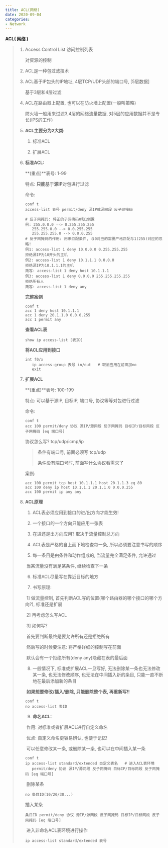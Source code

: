 ```yaml
---
title: ACL(网络)
date: 2020-09-04
categories:
- Network
---
```

**ACL( 网络 )** 

> 1. Access Control List  访问控制列表
>
>    对资源的控制
>
> 2. ACL是一种包过滤技术
>
> 3. ACL基于IP包头的IP地址, 4层TCP/UDP头部的端口号, [5层数据]
>
>    基于3层和4层过滤
>
> 4. ACL在路由器上配置, 也可以在防火墙上配置(一般叫策略)
>
>    防火墙一般用来过滤3,4层的网络流量数据, 对5层的应用数据并不是专长(IPS的工作)
>
> 5. **ACL主要分为2大类:**
>
>    1) 标准ACL
>
>    2) 扩展ACL
>
> 6. **标准ACL:**
>
>    **(重点)**表号: 1-99
>
>    特点: **只能**基于**源IP**对包进行过滤
>
>    命令:
>
>    ```
>    conf t
>    access-list 表号 permit/deny 源IP或源网段 反子网掩码
>    
>    # 反子网掩码: 将正的子网掩码0和1倒置
>    例: 255.0.0.0 --> 0.255.255.255
>    	255.255.0.0 --> 0.0.255.255
>    	255.255.255.0 --> 0.0.0.255
>    # 反子网掩码的作用: 用来匹配条件, 与0对应的需要严格匹配与1(255)对应的忽略!
>    例1: access-list 1 deny 10.0.0.0 0.255.255.255 
>    拒绝源IP为10开头的主机
>    例2: access-list 1 deny 10.1.1.1 0.0.0.0
>    拒绝源IP为10.1.1.1的主机
>    简写: access-list 1 deny host 10.1.1.1
>    例3: access-list 1 deny 0.0.0.0 255.255.255.255
>    拒绝所有人
>    简写: access-list 1 deny any
>    ```
>
>    **完整案例**
>
>    ```
>    conf t
>    acc 1 deny host 10.1.1.1
>    acc 1 deny 20.1.1.0 0.0.0.255
>    acc 1 permit any
>    ```
>
>    **查看ACL表**
>
>    ```
>    show ip access-list [表ID]
>    ```
>
>    **将ACL应用到接口**
>
>    ```
>    int f0/x
>    	ip access-group 表号 in/out   # 取消应用在前面加no
>    	exit
>    ```
>
> 7. **扩展ACL**
>
>    **(重点)**表号: 100-199
>
>    特点: 可以基于源IP, 目标IP, 端口号, 协议等等对包进行过滤
>
>    命令:
>
>    ```
>    conf t
>    acc 100 permit/deny 协议 源IP/源网段 反子网掩码 目标IP/目标网段 反子网掩码 [eq 端口号]
>    ```
>
>    协议怎么写?  tcp/udp/icmp/ip
>
>    > 条件有端口号, 前面必须写 tcp/udp
>    >
>    > 条件没有端口号时, 前面写什么协议看需求了
>
>    案例:
>
>    ```
>    acc 100 permit tcp host 10.1.1.1 host 20.1.1.3 eq 80
>    acc 100 deny ip host 10.1.1.1 20.1.1.0 0.0.0.255
>    acc 100 permit ip any any
>    ```
>
>    
>
> 8. **ACL原理**
>
>    1) ACL表必须应用到接口的进/出方向才能生效!
>
>    2) 一个接口的一个方向只能应用一张表
>
>    3) 在进还是出方向应用?  取决于流量控制总方向
>
>    4) ACL表是严格的自上而下地检查每一条, 所以必须要注意书写的顺序
>
>    5) 每一条目是由条件和动作组成的, 当流量完全满足条件, 允许通过
>
>    ​	当某流量没有满足某条件, 继续检查下一条
>
>    6) 标准ACL尽量写在靠近目标的地方
>
>    7) 书写原理:
>
>    ​	1] 做流量控制, 首先判断ACL写的位置(哪个路由器的哪个接口的哪个方向?), 标准还是扩展
>
>    ​	2] 再考虑怎么写ACL
>
>    ​	3] 如何写?
>
>    ​		首先要判断最终是要允许所有还是拒绝所有
>
>    ​		然后写的时候要注意: 将严格详细的控制写在前面
>
>    ​		默认会有一个拒绝所有(deny any)隐藏在表的最后面
>
>    8) 一般情况下, 标准或扩展ACL一旦写好, 无法删除某一条也无法修改某一条, 也无法修改顺序, 也无法在中间插入新的条目, 只能一直不断地在最后添加新的条目
>
>    ​	**如果想要修改/插入/删除, 只能删除整个表, 再重新写!!**
>
>    ```
>    conf t 
>    no access-list 表ID
>    ```
>
>    9) **命名ACL:** 
>
>    ​	作用: 对标准或者扩展ACL进行自定义命名
>
>    ​	优点: 自定义命名更容易辨认, 也便于记忆!
>
>    ​			  可以任意修改某一条, 或删除某一条, 也可以在中间插入某一条
>
>    ```
>    conf t
>    ip access-list standard/extended 自定义表名   # 进入ACL表环境
>    	permit/deny 协议 源IP/源网段 反子网掩码 目标IP/目标网段 反子网掩码 [eq 端口号]
>    ```
>
>    ​	删除某条
>
>    ```
>    no 条目ID(10/20/30...)
>    ```
>
>     	插入某条
>
>    ```
>    条目ID permit/deny 协议 源IP/源网段 反子网掩码 目标IP/目标网段 反子网掩码 [eq 端口号]
>    ```
>
>    ​	进入非命名ACL表环境进行操作
>
>    ```
>    ip access-list standard/extended 表号
>    ```
>
>    



